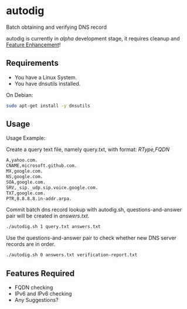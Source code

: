 # autodig
Batch obtaining and verifying DNS record

autodig is currently in *alpha* development stage, it requires cleanup and [Feature Enhancement](#features-required)!

## Requirements
- You have a Linux System.
- You have dnsutils installed.

On Debian:
```bash
sudo apt-get install -y dnsutils
```

## Usage
Usage Example:

Create a query text file, namely query.txt, with format: _RType,FQDN_
```bash
A,yahoo.com.
CNAME,microsoft.github.com.
MX,google.com.
NS,google.com.
SOA,google.com.
SRV,_sip._udp.sip.voice.google.com.
TXT,google.com.
PTR,8.8.8.8.in-addr.arpa.
```

Commit batch dns record lookup with autodig.sh, questions-and-answer pair will be created in *answers.txt*.
```bash
./autodig.sh 1 query.txt answers.txt
```

Use the questions-and-answer pair to check whether new DNS server records are in order.
```bash
./autodig.sh 0 answers.txt verification-report.txt
```

## Features Required
- FQDN checking
- IPv6 and IPv6 checking
- Any Suggestions?
